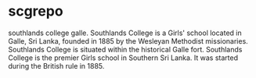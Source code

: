 # scgrepo
southlands college galle.  Southlands College is a Girls' school located in Galle, Sri Lanka, founded in 1885 by the Wesleyan Methodist missionaries. Southlands College is situated within the historical Galle fort. Southlands College is the premier Girls school in Southern Sri Lanka. It was started during the British rule in 1885.
